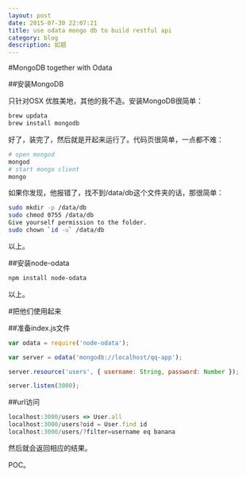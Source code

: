 ```yaml
---
layout: post
date: 2015-07-30 22:07:21
title: use odata mongo db to build restful api
category: blog
description: 如题
---
```

#MongoDB together with Odata

##安装MongoDB

只针对OSX 优胜美地，其他的我不造。安装MongoDB很简单：

```bash
brew updata
brew install mongodb
```

好了，装完了，然后就是开起来运行了。代码页很简单，一点都不难：

```bash
# open mongod
mongod
# start mongo client
mongo
```

如果你发现，他报错了，找不到/data/db这个文件夹的话，那很简单：

```bash
sudo mkdir -p /data/db
sudo chmod 0755 /data/db
Give yourself permission to the folder.
sudo chown `id -u` /data/db
```

以上。    

##安装node-odata

```bash
npm install node-odata
```

以上。

#把他们使用起来

##准备index.js文件

```javascript
var odata = require('node-odata');

var server = odata('mongodb://localhost/qq-app');

server.resource('users', { username: String, password: Number });

server.listen(3000);
```

##url访问

```javascript
localhost:3000/users => User.all
localhost:3000/users?oid = User.find id
localhost:3000/users/?filter=username eq banana
```

然后就会返回相应的结果。

POC。
